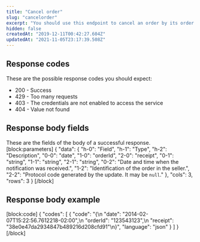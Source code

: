 ```yaml
---
title: "Cancel order"
slug: "cancelorder"
excerpt: "You should use this endpoint to cancel an order by its order identification number (the `orderId`).\n\nA common scenario is one where the seller has a problem with the order fulfillment and needs to request the order cancellation to the marketplace. To do this, the seller would need to make this request, passing the `orderId` in the URL.\n\nYou should expect a response with the date when the notification was received, the orderId, and a receipt protocol code.\n\nBe aware that if the order status is already `Invoiced`, the order can only be canceled if—before using this request—you send a return invoice through the [Order Invoice Notification endpoint](https://developers.vtex.com/reference/invoice#invoicenotification).\n\r\n\r> The `Cancel order` resource is needed to use this API request. This is included in `OMS - Full access` and `IntegrationProfile - Fulfillment Oms`, among other default roles available in the Admin. Learn more about the [License manager roles and resources](https://help.vtex.com/en/tutorial/roles--7HKK5Uau2H6wxE1rH5oRbc#)."
hidden: false
createdAt: "2019-12-11T00:42:27.604Z"
updatedAt: "2021-11-05T23:17:39.508Z"
---
```

## Response codes

These are the possible response codes you should expect:

* 200 - Success
* 429 - Too many requests
* 403 - The credentials are not enabled to access the service
* 404 - Value not found 

## Response body fields

These are the fields of the body of a successful response.
[block:parameters]
{
  "data": {
    "h-0": "Field",
    "h-1": "Type",
    "h-2": "Description",
    "0-0": "date",
    "1-0": "orderId",
    "2-0": "receipt",
    "0-1": "string",
    "1-1": "string",
    "2-1": "string",
    "0-2": "Date and time when the notification was received.",
    "1-2": "Identification of the order in the seller.",
    "2-2": "Protocol code generated by the update. It may be `null`."
  },
  "cols": 3,
  "rows": 3
}
[/block]
## Response body example
[block:code]
{
  "codes": [
    {
      "code": "{\n   \"date\": \"2014-02-07T15:22:56.7612218-02:00\",\n   \"orderId\": \"123543123\",\n   \"receipt\": \"38e0e47da2934847b489216d208cfd91\"\n}",
      "language": "json"
    }
  ]
}
[/block]